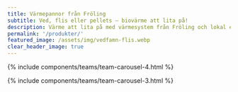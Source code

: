 ```yaml
---
title: Värmepannor från Fröling
subtitle: Ved, flis eller pellets – biovärme att lita på!
description: Värme att lita på med värmesystem från Fröling och lokal expertis på Åland.
permalink: '/produkter/'
featured_image: /assets/img/vedfamn-flis.webp
clear_header_image: true
---
```


{% include components/teams/team-carousel-4.html %}

{% include components/teams/team-carousel-3.html %}
